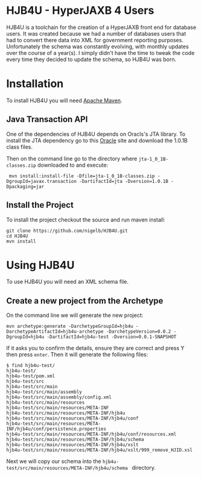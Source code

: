 HJB4U - HyperJAXB 4 Users
=========================

HJB4U is a toolchain for the creation of a HyperJAXB front end for database 
users. It was created because we had a number of databases users that had to 
convert there data into XML for government reporting purposes. Unfortunately the 
schema was constantly evolving, with monthly updates over the course of a year(s). 
I simply didn't have the time to tweak the code every time they decided to update
the schema, so HJB4U was born.

# Installation
To install HJB4U you will need [Apache Maven](https://maven.apache.org).

## Java Transaction API
One of the dependencies of HJB4U depends on Oracls's JTA library. 
To install the JTA dependency go to this [Oracle](http://www.oracle.com/technetwork/java/javaee/jta/index.html) site and download the 1.0.1B class files.

Then on the command line go to the directory where `jta-1_0_1B-classes.zip` downloaded to and execute:

     mvn install:install-file -Dfile=jta-1_0_1B-classes.zip -DgroupId=javax.transaction -DartifactId=jta -Dversion=1.0.1B -Dpackaging=jar

## Install the Project

To install the project checkout the source and run maven install:

    git clone https://github.com/nigelb/HJB4U.git
    cd HJB4U
    mvn install

# Using HJB4U
To use HJB4U you will need an XML schema file.

## Create a new project from the Archetype

On the command line we will generate the new project:

    mvn archetype:generate -DarchetypeGroupId=hjb4u -DarchetypeArtifactId=hjb4u-archetype -DarchetypeVersion=0.0.2 -DgroupId=hjb4u -DartifactId=hjb4u-test -Dversion=0.0.1-SNAPSHOT
    
If it asks you to confirm the details, ensure they are correct and press Y then press `enter`. Then it will generate the following files:

    $ find hjb4u-test/
    hjb4u-test/
    hjb4u-test/pom.xml
    hjb4u-test/src
    hjb4u-test/src/main
    hjb4u-test/src/main/assembly
    hjb4u-test/src/main/assembly/config.xml
    hjb4u-test/src/main/resources
    hjb4u-test/src/main/resources/META-INF
    hjb4u-test/src/main/resources/META-INF/hjb4u
    hjb4u-test/src/main/resources/META-INF/hjb4u/conf
    hjb4u-test/src/main/resources/META-INF/hjb4u/conf/persistence.properties
    hjb4u-test/src/main/resources/META-INF/hjb4u/conf/resources.xml
    hjb4u-test/src/main/resources/META-INF/hjb4u/schema
    hjb4u-test/src/main/resources/META-INF/hjb4u/xslt
    hjb4u-test/src/main/resources/META-INF/hjb4u/xslt/999_remove_HJID.xsl
    
Next we will copy our schema into the `hjb4u-test/src/main/resources/META-INF/hjb4u/schema
` directory.


